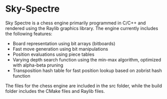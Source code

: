 # Sky-Spectre

Sky Spectre is a chess engine primarily programmed in C/C++ and rendered using the Raylib graphics library. The engine currently includes the following features:
- Board representation using bit arrays (bitboards)
- Fast move generation using bit manipulations
- Position evaluations using piece tables
- Varying depth search function using the min-max algorithm, optimized with alpha-beta pruning
- Transposition hash table for fast position lookup based on zobrist hash function

The files for the chess engine are included in the src folder, while the build folder includes the CMake files and Raylib files.
